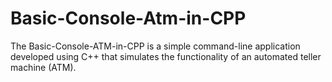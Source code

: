 # Basic-Console-Atm-in-CPP
The Basic-Console-ATM-in-CPP is a simple command-line application developed using C++ that simulates the functionality of an automated teller machine (ATM). 
